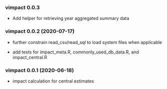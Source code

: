 ### vimpact 0.0.3

* Add helper for retrieving year aggregated summary data

### vimpact 0.0.2 (2020-07-17)

* further constrain read_csv/read_sql to load system files when applicable

* add tests for impact_meta.R, commonly_used_db_data.R, and impact_central.R

### vimpact 0.0.1 (2020-06-18)

* impact calculation for central estimates
